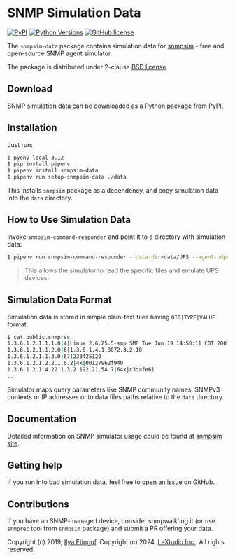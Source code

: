 
# SNMP Simulation Data

[![PyPI](https://img.shields.io/pypi/v/snmpsim-data.svg?maxAge=2592000)](https://pypi.org/project/snmpsim-data/)
[![Python Versions](https://img.shields.io/pypi/pyversions/snmpsim-data.svg)](https://pypi.org/project/snmpsim-data/)
[![GitHub license](https://img.shields.io/badge/license-BSD-blue.svg)](https://raw.githubusercontent.com/lextudio/snmpsim-data/master/LICENSE.txt)

The `snmpsim-data` package contains simulation data for
[snmpsim](https://www.pysnmp.com/snmpsim) - free and open-source SNMP agent simulator.

The package is distributed under 2-clause
[BSD license](https://www.pysnmp.com/snmpsim/license.html).

## Download

SNMP simulation data can be downloaded as a Python package from
[PyPI](https://pypi.org/project/snmpsim-data/).

## Installation

Just run:

```bash
$ pyenv local 3.12
$ pip install pipenv
$ pipenv install snmpsim-data
$ pipenv run setup-snmpsim-data ./data
```

This installs `snmpsim` package as a dependency, and copy simulation
data into the `data` directory.

## How to Use Simulation Data

Invoke `snmpsim-command-responder` and point it to a directory with simulation data:

``` bash
$ pipenv run snmpsim-command-responder --data-dir=data/UPS --agent-udpv4-endpoint=127.0.0.1:1024
```

> This allows the simulator to read the specific files and emulate UPS devices.

## Simulation Data Format
Simulation data is stored in simple plain-text files having `OID|TYPE|VALUE`
format:

``` bash
$ cat public.snmprec
1.3.6.1.2.1.1.1.0|4|Linux 2.6.25.5-smp SMP Tue Jun 19 14:58:11 CDT 2007 i686
1.3.6.1.2.1.1.2.0|6|1.3.6.1.4.1.8072.3.2.10
1.3.6.1.2.1.1.3.0|67|233425120
1.3.6.1.2.1.2.2.1.6.2|4x|00127962f940
1.3.6.1.2.1.4.22.1.3.2.192.21.54.7|64x|c3dafe61
...
```

Simulator maps query parameters like SNMP community names, SNMPv3 contexts or
IP addresses onto data files paths relative to the `data` directory.

## Documentation

Detailed information on SNMP simulator usage could be found at
[snmpsim site](https://www.pysnmp.com/snmpsim/).

## Getting help

If you run into bad simulation data, feel free to
[open an issue](https://github.com/lextudio/pysnmp/issues) on GitHub.

## Contributions

If you have an SNMP-managed device, consider snmpwalk'ing it (or use `snmprec` tool
from `snmpsim` package) and submit a PR offering your data.

Copyright (c) 2019, [Ilya Etingof](mailto:etingof@gmail.com).
Copyright (c) 2024, [LeXtudio Inc.](mailto:support@lextudio.com).
All rights reserved.

